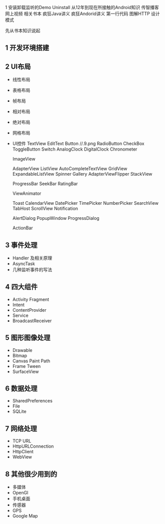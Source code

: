 1 安装卸载监听的Demo Uninstall
从12年到现在所接触的Android知识
传智播客网上视频
相关书本
疯狂Java讲义
疯狂Andorid讲义
第一行代码
图解HTTP
设计模式

先从书本知识说起
## 1 开发环境搭建
## 2 UI布局
- 线性布局
- 表格布局
- 帧布局
- 相对布局
- 绝对布局
- 网格布局
- UI控件
	TextView
	EditText
	Button //.9.png
	RadioButton
	CheckBox
	ToggleButton
	Switch
	AnalogClock DigitalClock
	Chronometer

	ImageView

	AdapterView
	ListView
	AutoCompleteTextView
	GridView
	ExpandableListView
	Spinner
	Gallery
	AdapterViewFlipper
	StackView

	ProgressBar
	SeekBar
	RatingBar

	ViewAnimator

	Toast
	CalendarView
	DatePicker
	TimePicker
	NumberPicker
	SearchView
	TabHost
	ScrollView
	Notification

	AlertDialog
	PopupWindow
	ProgressDialog

	ActionBar
## 3 事件处理
- Handler 及相关原理
- AsyncTask
- 几种监听事件的写法

## 4 四大组件
- Activity Fragment
- Intent
- ContentProvider
- Service
- BroadcastReceiver

## 5 图形图像处理
- Drawable
- Bitmap
- Canvas Paint Path
- Frame Tween
- SurfaceView

## 6 数据处理
- SharedPreferences
- File
- SQLite

## 7 网络处理
- TCP URL
- HttpURLConnection
- HttpClient
- WebView

## 8 其他很少用到的
- 多媒体
- OpenGl
- 手机桌面
- 传感器
- GPS
- Google Map